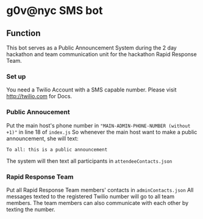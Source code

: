 # g0v@nyc SMS bot

## Function
This bot serves as a Public Announcement System during the 2 day hackathon and team communication unit for the hackathon Rapid Response Team. 

### Set up
You need a Twilio Account with a SMS capable number.
Please visit http://twilio.com for Docs.

### Public Annoucement
Put the main host's phone number in `"MAIN-ADMIN-PHONE-NUMBER (without +1)"` in line 18 of `index.js`
So whenever the main host want to make a public announcement, she will text:
```
To all: this is a public announcement
```

The system will then text all participants in `attendeeContacts.json`

### Rapid Response Team
Put all Rapid Response Team members' contacts in `adminContacts.json`
All messages texted to the registered Twilio number will go to all team members. The team members can also communicate with each other by texting the number. 

